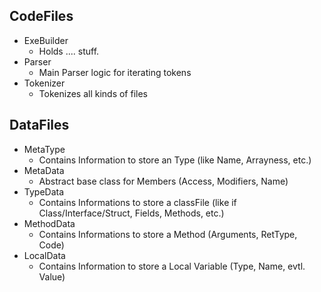 ## CodeFiles ##
* ExeBuilder
  * Holds .... stuff.
* Parser
  * Main Parser logic for iterating tokens
* Tokenizer
  * Tokenizes all kinds of files

## DataFiles ##
* MetaType
  * Contains Information to store an Type (like Name, Arrayness, etc.)
* MetaData
  * Abstract base class for Members (Access, Modifiers, Name)
* TypeData
  * Contains Informations to store a classFile (like if Class/Interface/Struct, Fields, Methods, etc.)
* MethodData
  * Contains Informations to store a Method (Arguments, RetType, Code)
* LocalData
  * Contains Information to store a Local Variable (Type, Name, evtl. Value)